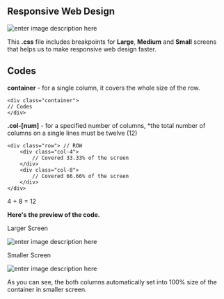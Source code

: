 ## Responsive Web Design

![enter image description here](https://i.imgur.com/QedN6yhs.png)

This **.css** file includes breakpoints for **Large**, **Medium** and **Small** screens that helps us to make responsive web design faster.

## Codes
**container** - for a single column, it covers the whole size of the row.

    <div class="container">
    // Codes
    </div>

**.col-[num]** - for a specified number of columns, *the total number of columns on a single lines must be twelve (12)

    <div class="row"> // ROW
	    <div class="col-4">
		    // Covered 33.33% of the screen
	    </div>
	    <div class="col-8">
		    // Covered 66.66% of the screen
	    </div>
    </div>
4 + 8 = 12

**Here's the preview of the code.**

Larger Screen

![enter image description here](https://i.imgur.com/aJnKTyh.jpg)

Smaller Screen

![enter image description here](https://i.imgur.com/DOJ6YfQ.jpg)

As you can see, the both columns automatically set into 100% size of the container in smaller screen.



